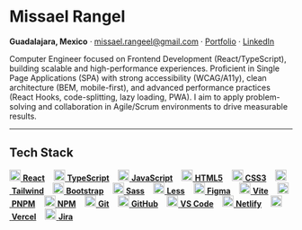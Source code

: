 # Missael Rangel

**Guadalajara, Mexico** · [missael.rangeel@gmail.com](mailto:missael.rangeel@gmail.com) · [Portfolio](https://missaelr.com) · [LinkedIn](https://www.linkedin.com/in/missaelrangel)

Computer Engineer focused on Frontend Development (React/TypeScript), building scalable and high-performance experiences. Proficient in Single Page Applications (SPA) with strong accessibility (WCAG/A11y), clean architecture (BEM, mobile-first), and advanced performance practices (React Hooks, code-splitting, lazy loading, PWA). I aim to apply problem-solving and collaboration in Agile/Scrum environments to drive measurable results.

---

## Tech Stack
<p>
  <a href="https://react.dev" title="React"><img src="https://cdn.jsdelivr.net/gh/devicons/devicon/icons/react/react-original.svg" height="20" alt="React" />&nbsp;<b>React</b></a>&nbsp;&nbsp;&nbsp;
  <a href="https://www.typescriptlang.org/docs/" title="TypeScript"><img src="https://cdn.jsdelivr.net/gh/devicons/devicon/icons/typescript/typescript-original.svg" height="20" alt="TypeScript" />&nbsp;<b>TypeScript</b></a>&nbsp;&nbsp;&nbsp;
  <a href="https://developer.mozilla.org/en-US/docs/Web/JavaScript" title="JavaScript (ES6+)"><img src="https://cdn.jsdelivr.net/gh/devicons/devicon/icons/javascript/javascript-original.svg" height="20" alt="JavaScript" />&nbsp;<b>JavaScript</b></a>&nbsp;&nbsp;&nbsp;
  <a href="https://developer.mozilla.org/en-US/docs/Web/HTML" title="HTML5"><img src="https://cdn.jsdelivr.net/gh/devicons/devicon/icons/html5/html5-original.svg" height="20" alt="HTML5" />&nbsp;<b>HTML5</b></a>&nbsp;&nbsp;&nbsp;
  <a href="https://developer.mozilla.org/en-US/docs/Web/CSS" title="CSS3"><img src="https://cdn.jsdelivr.net/gh/devicons/devicon/icons/css3/css3-original.svg" height="20" alt="CSS3" />&nbsp;<b>CSS3</b></a>&nbsp;&nbsp;&nbsp;
  <a href="https://tailwindcss.com/docs" title="Tailwind CSS"><img src="https://cdn.jsdelivr.net/gh/devicons/devicon/icons/tailwindcss/tailwindcss-original.svg" height="20" alt="Tailwind CSS" />&nbsp;<b>Tailwind</b></a>&nbsp;&nbsp;&nbsp;
  <a href="https://getbootstrap.com/docs/" title="Bootstrap"><img src="https://cdn.jsdelivr.net/gh/devicons/devicon/icons/bootstrap/bootstrap-plain.svg" height="20" alt="Bootstrap" />&nbsp;<b>Bootstrap</b></a>&nbsp;&nbsp;&nbsp;
  <a href="https://sass-lang.com/documentation/" title="Sass"><img src="https://cdn.jsdelivr.net/gh/devicons/devicon/icons/sass/sass-original.svg" height="20" alt="Sass" />&nbsp;<b>Sass</b></a>&nbsp;&nbsp;&nbsp;
  <a href="https://lesscss.org/" title="Less"><img src="https://cdn.jsdelivr.net/gh/devicons/devicon/icons/less/less-plain-wordmark.svg" height="20" alt="Less" />&nbsp;<b>Less</b></a>&nbsp;&nbsp;&nbsp;
  <a href="https://help.figma.com/hc/en-us" title="Figma"><img src="https://cdn.jsdelivr.net/gh/devicons/devicon/icons/figma/figma-original.svg" height="20" alt="Figma" />&nbsp;<b>Figma</b></a>&nbsp;&nbsp;&nbsp;
  <a href="https://vitejs.dev/guide/" title="Vite"><img src="https://cdn.jsdelivr.net/gh/devicons/devicon/icons/vitejs/vitejs-original.svg" height="20" alt="Vite" />&nbsp;<b>Vite</b></a>&nbsp;&nbsp;&nbsp;
  <a href="https://pnpm.io/" title="PNPM"><img src="https://cdn.jsdelivr.net/gh/devicons/devicon/icons/pnpm/pnpm-original.svg" height="20" alt="PNPM" />&nbsp;<b>PNPM</b></a>&nbsp;&nbsp;&nbsp;
  <a href="https://docs.npmjs.com/" title="NPM"><img src="https://cdn.jsdelivr.net/gh/devicons/devicon/icons/npm/npm-original-wordmark.svg" height="20" alt="NPM" />&nbsp;<b>NPM</b></a>&nbsp;&nbsp;&nbsp;
  <a href="https://git-scm.com/doc" title="Git"><img src="https://cdn.jsdelivr.net/gh/devicons/devicon/icons/git/git-original.svg" height="20" alt="Git" />&nbsp;<b>Git</b></a>&nbsp;&nbsp;&nbsp;
  <a href="https://docs.github.com/" title="GitHub Docs"><img src="https://cdn.jsdelivr.net/gh/devicons/devicon/icons/github/github-original.svg" height="20" alt="GitHub" />&nbsp;<b>GitHub</b></a>&nbsp;&nbsp;&nbsp;
  <a href="https://code.visualstudio.com/docs" title="VS Code"><img src="https://cdn.jsdelivr.net/gh/devicons/devicon/icons/vscode/vscode-original.svg" height="20" alt="VS Code" />&nbsp;<b>VS Code</b></a>&nbsp;&nbsp;&nbsp;
  <a href="https://docs.netlify.com/" title="Netlify Docs"><img src="https://cdn.jsdelivr.net/gh/devicons/devicon/icons/netlify/netlify-original.svg" height="20" alt="Netlify" />&nbsp;<b>Netlify</b></a>&nbsp;&nbsp;&nbsp;
  <a href="https://vercel.com/docs" title="Vercel Docs"><img src="https://cdn.jsdelivr.net/gh/devicons/devicon/icons/vercel/vercel-original.svg" height="20" alt="Vercel" />&nbsp;<b>Vercel</b></a>&nbsp;&nbsp;&nbsp;
  <a href="https://support.atlassian.com/jira-software-cloud/" title="Jira"><img src="https://cdn.jsdelivr.net/gh/devicons/devicon/icons/jira/jira-original.svg" height="20" alt="Jira" />&nbsp;<b>Jira</b></a>
</p>
